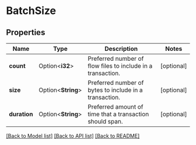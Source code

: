 # BatchSize

## Properties

Name | Type | Description | Notes
------------ | ------------- | ------------- | -------------
**count** | Option<**i32**> | Preferred number of flow files to include in a transaction. | [optional]
**size** | Option<**String**> | Preferred number of bytes to include in a transaction. | [optional]
**duration** | Option<**String**> | Preferred amount of time that a transaction should span. | [optional]

[[Back to Model list]](../README.md#documentation-for-models) [[Back to API list]](../README.md#documentation-for-api-endpoints) [[Back to README]](../README.md)


